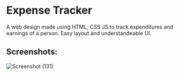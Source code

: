 # Expense Tracker

A web design made using HTML, CSS JS to track expenditures and earnings of a person.
Easy layout and understandeable UI.

## Screenshots:

![Screenshot (131)](https://user-images.githubusercontent.com/98808802/217329966-52cc77b3-c205-4618-936b-060f763e4536.png)
